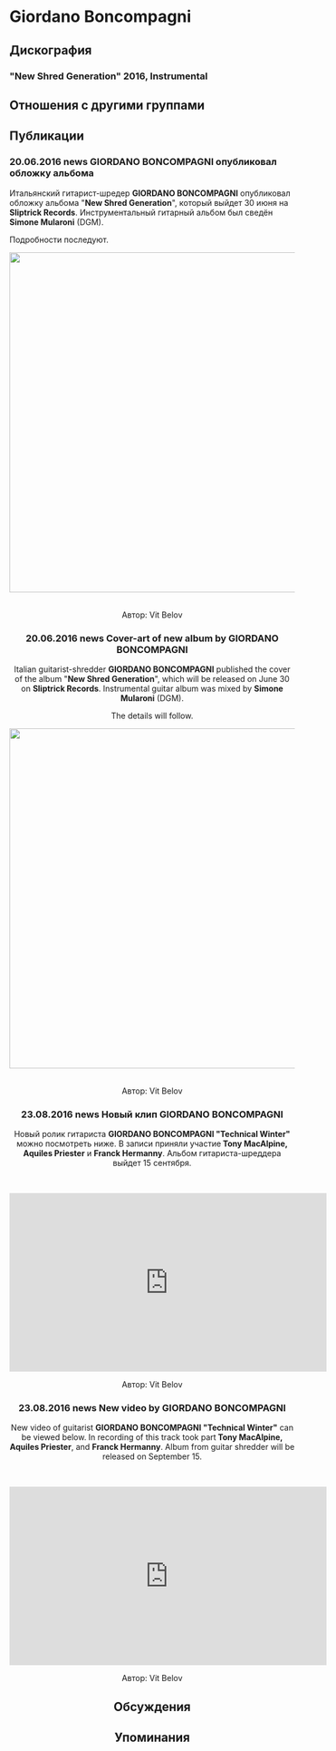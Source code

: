 # Giordano Boncompagni



## Дискография

### "New Shred Generation" 2016, Instrumental




## Отношения с другими группами


## Публикации

### 20.06.2016 news GIORDANO BONCOMPAGNI опубликовал обложку альбома

<p>Итальянский гитарист-шредер <strong>GIORDANO BONCOMPAGNI</strong> опубликовал обложку альбома "<strong>New Shred Generation</strong>", который выйдет 30 июня на <strong>Sliptrick Records</strong>. Инструментальный гитарный альбом был сведён <strong>Simone Mularoni</strong> (DGM).</p><p>Подробности последуют.</p><p><center><img width="600" height="600" src="/images/news_rus/2016.06/29415.jpg" border="0">&nbsp;</p>
Автор: Vit Belov

### 20.06.2016 news Cover-art of new album by GIORDANO BONCOMPAGNI

<p>Italian guitarist-shredder <strong>GIORDANO BONCOMPAGNI</strong> published the cover of the album "<strong>New Shred Generation</strong>", which will be released on June 30 on <strong>Sliptrick Records</strong>. Instrumental guitar album was mixed by <strong>Simone Mularoni</strong> (DGM).</p><p>The details will follow.</p><p><center><img width="600" height="600" src="/images/news_rus/2016.06/29415.jpg" border="0">&nbsp;<p></p></center>
Автор: Vit Belov

### 23.08.2016 news Новый клип GIORDANO BONCOMPAGNI

<p>Новый ролик гитариста <strong>GIORDANO BONCOMPAGNI "Technical Winter"</strong> можно посмотреть ниже. В записи приняли участие<strong> Tony MacAlpine, Aquiles Priester</strong> и <strong>Franck Hermanny</strong>. Альбом гитариста-шреддера выйдет 15 сентября.</p><p>&nbsp;<center><iframe width="560" height="315" src="https://www.youtube.com/embed/06iQB3jm7FQ" frameborder="0" allowfullscreen></iframe></p>
Автор: Vit Belov

### 23.08.2016 news New video by GIORDANO BONCOMPAGNI

<p>New video of guitarist <strong>GIORDANO BONCOMPAGNI "Technical Winter"</strong> can be viewed below. In recording of this track took part<strong> Tony MacAlpine, Aquiles Priester</strong>, and <strong>Franck Hermanny</strong>. Album from guitar shredder will be released on September 15.</p><p>&nbsp;<center><iframe width="560" height="315" src="https://www.youtube.com/embed/06iQB3jm7FQ" frameborder="0" allowfullscreen></iframe></p>
Автор: Vit Belov


## Обсуждения


## Упоминания

